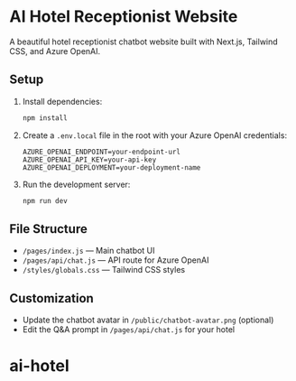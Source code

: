 # AI Hotel Receptionist Website

A beautiful hotel receptionist chatbot website built with Next.js, Tailwind CSS, and Azure OpenAI.

## Setup

1. Install dependencies:
   ```bash
   npm install
   ```
2. Create a `.env.local` file in the root with your Azure OpenAI credentials:
   ```env
   AZURE_OPENAI_ENDPOINT=your-endpoint-url
   AZURE_OPENAI_API_KEY=your-api-key
   AZURE_OPENAI_DEPLOYMENT=your-deployment-name
   ```
3. Run the development server:
   ```bash
   npm run dev
   ```

## File Structure
- `/pages/index.js` — Main chatbot UI
- `/pages/api/chat.js` — API route for Azure OpenAI
- `/styles/globals.css` — Tailwind CSS styles

## Customization
- Update the chatbot avatar in `/public/chatbot-avatar.png` (optional)
- Edit the Q&A prompt in `/pages/api/chat.js` for your hotel
# ai-hotel
